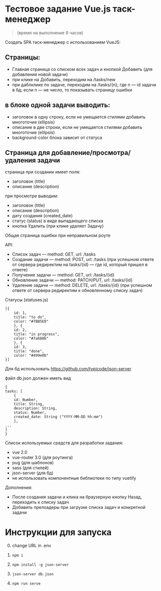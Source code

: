 # Тестовое задание Vue.js таск-менеджер  
> (время на выполнение 8 часов)

Создать SPA таск-менеджер с использованием VueJS:

## Страницы:
* Главная страница со списком всех задач и кнопкой Добавить (для добавления новой задачи)
* при клике на Добавить, переходим на /tasks/new
* при даблклике по задаче, переходим на /tasks/{n}, где n — id задачи в бд; если n — не число, то показывать страницу ошибки

## в блоке одной задачи выводить:
* заголовок в одну строку, если не умещается стилями добавить многоточие (ellipsis)
* описание в две строки, если не умещается стилями добавить многоточие (ellipsis)
* background-color блока зависит от статуса

## Страница для добавление/просмотра/удаления задачи
страница при создании имеет поля:
- заголовок (title)
- описание (description)

при просмотре выводим:
- заголовок (title)
- описание (description)
- дату создания (created_date)
- статус (status) в виде выпадающего списка
- кнопка Удалить (при клике удаляет Задачу)

Общая страница ошибки при неправильном роуте

API:
- Список задач — method: GET, url: /tasks
- Создание задачи — method: POST, url: /tasks (при успешном ответе от сервера редиректим на tasks/{id} — где id, который пришел в ответе)
- Получение задачи — method: GET, url: /tasks/{id}
- Обновление задачи — method: PATCH/PUT, url: /tasks/{id}
- Удаление задачи — method: DELETE, url: /tasks/{id} (при успешном ответе от сервера редиректим к обновленному списку задач)


Статусы (statuses.js)
```
[{
    id: 1,
    title: "to do",
    color: "#7BB5E0"
    }, {
    id: 2,
    title: "in progress",
    color: "#7a688b"
    }, {
    id: 3,
    title: "done",
    color: "#499e0b"
}]
```

Для бд использовать https://github.com/typicode/json-server

файл db.json должен иметь вид
```
{
tasks: [
    {
    id: Number,
    title: String,
    description: String,
    status: Number,
    created_date: String ("YYYY-MM-DD hh:mm")
    },
...
]
}
```


Список используемых средств для разработки задания:
* vue 2.0
* vue-router 3.0 (для роутинга)
* pug (для шаблонов)
* sass (для стилей)
* json-server (для бд)
* не использовать компонентные библиотеки по типу vuetify

Дополнения:
* После создания задачи и клика на браузерную кнопку Назад, переходить к списку задач
* Добавить прелоадеры при загрузке списка задач и конкретной задачи


# Инструкции для запуска

0. change URL in .env

1. `npm i`

2. `npm install -g json-server`

3. `json-server db.json`

4. `npm run serve`

